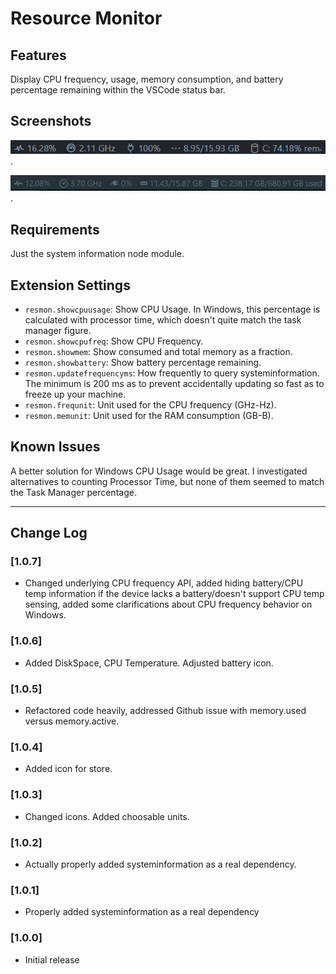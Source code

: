 # Resource Monitor

## Features

Display CPU frequency, usage, memory consumption, and battery percentage remaining within the VSCode status bar.

## Screenshots

![An example of resmon running](images/example.png).

![Disk space feature](images/disk_space_screenshot.png).

## Requirements

Just the system information node module.

## Extension Settings

- `resmon.showcpuusage`: Show CPU Usage. In Windows, this percentage is calculated with processor time, which doesn't quite match the task manager figure.
- `resmon.showcpufreq`: Show CPU Frequency.
- `resmon.showmem`: Show consumed and total memory as a fraction.
- `resmon.showbattery`: Show battery percentage remaining.
- `resmon.updatefrequencyms`: How frequently to query systeminformation. The minimum is 200 ms as to prevent accidentally updating so fast as to freeze up your machine.
- `resmon.frequnit`: Unit used for the CPU frequency (GHz-Hz).
- `resmon.memunit`: Unit used for the RAM consumption (GB-B).

## Known Issues

A better solution for Windows CPU Usage would be great. I investigated alternatives to counting Processor Time, but none of them seemed to match the Task Manager percentage.

---

## Change Log

### [1.0.7]
- Changed underlying CPU frequency API, added hiding battery/CPU temp information if the device lacks a battery/doesn't support CPU temp sensing, added some clarifications about CPU frequency behavior on Windows.

### [1.0.6]

- Added DiskSpace, CPU Temperature. Adjusted battery icon.

### [1.0.5]

- Refactored code heavily, addressed Github issue with memory.used versus memory.active.

### [1.0.4]

- Added icon for store.

### [1.0.3]

- Changed icons. Added choosable units.

### [1.0.2]

- Actually properly added systeminformation as a real dependency.

### [1.0.1]

- Properly added systeminformation as a real dependency

### [1.0.0]

- Initial release
